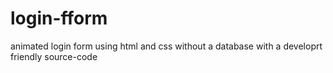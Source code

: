 # login-fform
animated login form using html and css
without a database with a developrt friendly source-code
